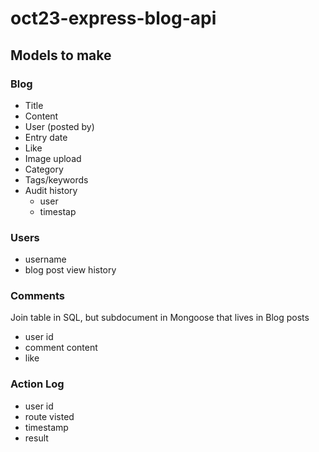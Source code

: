 # oct23-express-blog-api

## Models to make

### Blog

- Title
- Content
- User (posted by)
- Entry date
- Like
- Image upload
- Category
- Tags/keywords
- Audit history
  - user
  - timestap
  
### Users

- username
- blog post view history

### Comments
Join table in SQL, but subdocument in Mongoose that lives in Blog posts
- user id
- comment content
- like

### Action Log
- user id
- route visted
- timestamp
- result